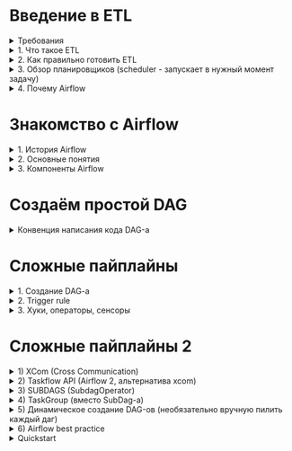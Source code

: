 # Введение в ETL 

<details>
<summary>Требования</summary>
  
- Базовый уровень Python
- Здравый смысл
- Понимание проектирования DWH - Data Warehouse, инструментов для реализации ETL (чтобы правильно забирать данные или складывать в хранилище)
</details>

<details>
<summary>1. Что такое ETL</summary>

- Это перенос данных из одного или нескольких источников в большое хранилище данных
- Когда необходимо внедрить ETL? Если бизнес состоит из многих частей (АБС, СРМ, ПРМ, Терминалы, ИБ, ПРО, МОБИ,...) и есть связи между ними и их БД в разных местах
- Когда не обязательно внедрять ETL? Если бизнес состоит из 1-3 небольших частей, записей мало
  
Расшифровка аббревиатуры ETL:
- **E**xtract - извлечение (из CSV, DB Table, API…)
- **T**ransform - преобразование (с помощью Python удаление дубликатов, изменение форматов…)
- **L**oad - загрузка (insert в DWH)

- Порядок действий соответсвует порядку букв в аббревиатуре: 1 - E, 2 - T, 3 - L. Минус такого порядка в том, что при неправильном преобразовании сырых данных приходится заново извлекать эти данные.
- Поэтому в некоторых случаях порядок ETL меняют на ELT - сначала извлекают сырые данные, потом загружают их в хранилище и в конце преобразовывают в нужный формат. При таком подходе, если будут ошибки в преобразовании, то сырые данные не надо заново извлекать, достаточно обращаться в хранилище, что экономит время и ресурсы.
- Когда говорят "ETL", то имеют ввиду либо ETL, либо ELT, когда говорят "ELT", то точно имеют ввиду ELT
</details>

<details>
<summary>2. Как правильно готовить ETL</summary>
  
    1. Принципы построения ETL
        1. Простой и чистый код
        2. Единообразные пайплайны (пайплайн - этапы работы с данными, забор, загрузка, преобразование)
        3. Время выполнения пайплайна (если долго, то что-то не так)
        4. Меньше сетевого трафика (экономия ресурсов)
        5. Работа с репликой (чтобы не нагружать основной БД)
        6. Оптимизация забора (запроса) данных
        7. Партицирование
        8. Инкрементальный пересчет витрин (снепшоты, не обязательно каждый раз пересчитывать данные с самого начала)
        9. Загрузка всего без ограничений (сырые данные из источников)
        10. Избавляться от неактуального (аудит пайплайнов - оставлять только нужные)
        11. Идемпотентность
        12. Аудиторский след (сырые данные хранить в DWH, чтобы в случае ошибки заново на месте пересчитать (ELT))
    2. Будьте готовы
        1. Отсутствие целостности (данные в источниках не всегда идеальны, мелкие несоответствия будут)
        2. Сетевые проблемы (идемпотентность должно решать эту проблему)
        3. Незапланированные изменения (в БД или АПИ, когда разработчики проектов не сообщают дата-инженеру об изменениях) 
        4. Пайплайны будут задерживаться (акции продукта, заполнение памяти, ...), необходимо контролировать важные пайплайны
        5. Данные из разных системах противоречивы (для одной записи одна система хранит - дни, другая - сумму, другая - сумму фрода)
</details>

<details>
<summary>3. Обзор планировщиков (scheduler - запускает в нужный момент задачу)</summary>
  
    1. CRON
        1. «+» Максимально простой, «-» максимально простой
    2. Jenkins/gitlab CI
        1.  Предназначено больше для. CI/CD
    3. Написать свой (google, yandex,...)
    4. Платные - дорогие, нет доступа к коду, есть поддержка, визуальный редактор
    5. Опен сорс - бесплатно, можно посмотреть код, можно контрибютить, риск ошибок в коде (Apache Oozie, NiFi, Luigi, Airflow (Python); Talend (Java)) 
</details>

<details>
<summary>4. Почему Airflow</summary>
  
    1. Open source
    2. Отличная документация
    3. Простой код на Python 
    4. Удобный UI
    5. Алертинг и мониторинг
    6. Интеграция с основными источниками
    7. Кастомизация
    8. Масштабирование (докер, кластеры)
    9. Большое комьюнити
</details>

# Знакомство с Airflow

<details>
<summary>1. История Airflow</summary>

    1. Октябрь 2014 - создание Airflow в Airbnb (Open source)
    2. Март 2016 - передали в Apache Incubator 
    3. Январь 2019 - top-level проект 
    4. Конец 2020 - Airflow 2.0
</details>
<details>
<summary>2. Основные понятия</summary>
  
    1. DAG (Directed Acyclic Graph) - однонаправленный ацикличный (без циклов) граф, то есть всегда будет один конечный результат
        1. Каждая вершина - одна задача (Task)
        2. Рёбра - зависимости между Task-ами
        3. Task
            1. Сущность Operator - выполняет конкретную задачу
            2. Сущность Sensor (вид Task-a, специальный тип Operator-а) - дожидается выполнения события
            3. Сначала запускается Task, не имеющий предшественников, после его отработки выполняются те Task-и, которые зависят от предыдущего, до тех пор пока не доходят до последнего
            4. Task-и объединяются в DAG по смыслу (Task1 - ждём появление записи, Task2 - забираем к себе, Task3 - преобразовываем, Task4 - отправляем уведомление о выполнении DAG-a)
            5. DAG-ов может быть очень много
            6. Task-и время от времени  падают (по какой-то причине), после падения Task переходит в состояние «RETRY», перезапускается (по умолчанию 3 раза). После 3-ей безуспешной попытки переходит в состояние «FAILED», а последующие за ним Task-и в состояние «UPSTREAM-FAILED», потом сам DAG переходит в состояние «FAILED», об этом получаем уведомление или видим в UI
        4. После объявления DAG-а можем поставить его на расписание (под капотом Airflow работает CRON), можем использовать alias-ы для указывание времени типа @none, @once, @daily
</details>
<details>
<summary>3. Компоненты Airflow</summary>
  
    1. Webserver (Страница Airflow)
        1. Показывает внешний вид DAG-ов (берёт данные из DAG Directory)
        2. Показывает статусы выполнения DAG-ов (берёт данные из Metadata)
        3. Есть кнопки перезапуска, отладки
        
    2. Scheduler (Планировщик)
        1. По умолчанию 1 раз в минуту анализирует DAG-и (DAG Directory)
        2. Создаёт DAG Run (экземпляр DAG-а) в момент когда должен запуститься DAG (DAG Run имеет параметром «execution_date» - начала предыдущего периода (если запуск 15 сентября, то значение будет 14-ое))
        3. Создаёт Task Instance - каждый Task генерируется в отдельный Task Instance и этот instance привязывается к DAG-у, для них тоже прокидывается «execution_date»
        4. Ставит Task-и в очередь
        5. Для выполнения активных Task-ов планировщик (scheduler) использует указанный у нас в настройках «executor»
    3. Executor (Исполнитель Task Instance-а)
        1. Механизм с помощью которого запускаются Task Instance-ы
        2. Работает в одной связке с планировщиком, то есть когда запускаете процесс планировщика, executor запускается в том же самом процессе
        3. Категории 
            1. Локальные (исполняются на той же машине, на котором есть Scheduler)
                1. SequentialExecutor - последовательно запускает задачи и на время их выполнения приостанавливает планировщик, другие задачи не ставятся в очередь, что неудобно (по умолчанию Airflow подсказывает заменить его на хотя бы LocalExecutor)
                2. LocalExecutor - на каждую задачу запускает отдельный процесс, позволяет параллельно запускать столько задач, сколько позволяет генерировать машина. Тоже не рекомендуется на проде, так как низкоустойчив - если машина остановится, то и планировщик остановится и в конце Airflow остановится 
                3. DebugExecutor - нужен только для того, чтобы запускать DAG-и из среды разработки
            2. Нелокальные (могут запускать таски удаленно, Scheduler на другой машине)
                1. CeleryExecutor
                    1. Может иметь несколько Worker-ов на разных машинах, требует дополнительные настройки брокер-сообщений (Redis, RabbitMQ)
                    2. Позволяет масштабировать Airfow подключением нового Worker-а
                    3. При подключении нового Worker-а часть задач переходят к нему, если с одним Worker-ом что-то пошло не так, то эта задача переадресует на другие работающие Worker-ы
                2. DaskExecutor (делает тоже самое что и CeleryExecutor только библиотекой Dask)
                3. KubernetesExecutor - на каждый Task Instance запускает новый Worker на отдельном pod-e в k8. «+» Появляется динамическое распределение ресурсов, «-» - необходимо уметь поднять и настроить k8
                4. CeleryKubernetesExecutor - одновременно держит 2 executor-a и, в зависимости от Task-а (а именно, параметра queue в Task-e), выполняется либо 1-ым, либо 2-ым executor-ом
                5. Custom
    4. Worker (Обработчик задач)
            1. Процесс, в котором исполняются задачи
            2. В зависимости от executor-а может быть запущен локально на той же машине что и scheduler или на другой машине
    5. METADATA DATABASE (Информация о состоянии всех пайплайнов)
            1. DAG (Инфо об абстрактном DAG-е)
            2. DAG Run (Инфо о конкретных запусках DAG-a - DAG Run-ов)
            3. Task Instance (Инфо когда запустился, как завершился, сколько попыток,…)
            4. Variable (Глобальные переменные)
            5. Connection (Связи с БД, API, ...)
            6. XCom
            7. ….
</details>

# Создаём простой DAG

<details>
<summary>Конвенция написания кода DAG-а</summary>
  
```
1. Создаём питоновский файл dag_name.py
2. Составление кода DAG-а в dag_name.py:
    1. "Шапка описание" - комментарии про то что делает DAG
    2. Импорт необходимых библиотек
		from airflow import DAG
		from airflow.utils.dates import days_ago
		import logging

		from airflow.operators.dummy_operator import DummyOperator
		from airflow.operators.bash import BashOperator
		from airflow.operators.python_operator import PythonOperator

    3. Тело кода DAG-а  
      
      DEFAULT_ARGS = {
        ’start_date’: days_ago(2), # 2 instance-а    
        ‘owner’: ‘abubakr’,    
        ‘poke_interval’: 600 
      }

      with DAG(    
        ‘dag_name’,    
        schedule_interval=‘@daily’,      
        default_args=DEFAULT_ARGS,    
        max_active_runs=1, # 1 Task Instance может быть в активном (running) состоянии     
        tags=[‘dag_tag1’, ‘dag_tag2’] 
      ) as dag:      
        dummy = DummyOperator(task_id=‘dummy’)      
        echo_ds = BashOperator(        
          task_id=‘echo_ds’,        
          bash_command=‘echo {{ ds }}’        
          dag=dag     
        )      
        
        def hello_world_func():         
          logging.info(‘Hello world’)      
        hello_world = PythonOperator(        
          taks_id=‘hello_world’,        
          python_callable=hello_world_func,        
          dag=dag     
        )      
        dummy >> [echo_ds, hello_world]


Документацию DAG-a можно добавить как: 

dag.doc_md = __doc__
dag_name.doc_md

```
</details>


# Сложные пайплайны

<details>
<summary>1. Создание DAG-a</summary>

    1. Способы создания  DAG-a:
        1. Создание переменной класса DAG (dag_name=DAG(…)). Каждый созданный Task надо привязывать к созданному DAG-у (внутри Task-a в параметр dag присваивать переменную DAG: dag=dag_name)  	
	dag_name = DAG(   
		"owner_name",    
		schedule_interval='@daily',    
  		default_args=DEFAULT_ARGS,    
    		max_active_runs=1,    
      		tags=['tag1', 'tag2'] 
	)
	
	wait_until_6am = TimeFeltaSensor(    
 		task_id='wait_until6am',    
   		delta=timedelta(seconds=6*60*60), # 6 часов    
     		dag=dag_name 
     	) 

      
        2. Создание переменной класса DAG через контекстный менеджер (with DAG(…)). DAG автоматически назначается Task-ам внутри контекста (не надо привязывать каждый Task отдельно как в пункте 1.1.1)  
	with DAG(    
 		dag_id='some_id',    
   		schedule_interval='@daily',    
     		default_args=DEFAULT_ARGS,    
       		max_active_runs=1,    
	 	tags=['tag1', 'tag2']    
   	) as dag_name:         
    		wait_until_6am = TimeFeltaSensor(       
      			task_id='wait_until6am',       
	 		delta=timedelta(seconds=6*60*60), # 6 часов    
    		) 
      
        3. Создание DAG-a с помощью декоратора, набрасываем функцию со списком Task-ов внутри, оборачиваем его в декоратор и таким образом получаем переменную класса DAG,  переменную присваиваем глобальной области видимости  (необходимо знать декораторы в Python)  
	
 	@dag(    
  		start_date=days_ago(2),    
    		dag_id='some_id',    
      		schedule_interval='@daily',   
		default_args=DEFAULT_ARGS,    
  		max_active_runs=1,    
    		tags=['tag1', 'tag2']    
    	)  
     	
      	def generate_dag():     
       		wait_until_6am = TimeFeltaSensor(        
	 		task_id='wait_until6am',        
    			delta=timedelta(seconds=6*60*60), # 6 часов     
       		)  
	 
  	dag = generate_dag()  
   
    2. default_args = {    
    	'owner': 'owner_name',    
     	'queue': 'queue_name', # очередь, в которую становится Task    
      	'pool': 'user_pool',    
       	'email': ['name@example.com'],    
	'email_on_failure': False,    
 	'email_on_retry': False,    
  	'depends_on_past': False, # Task в данной DAG Instance будет запущен только в тот момент, когда этот же Task в предыдущем (за предыдущий период) DAG Instanc-e уже был отработан    
   	'wait_for_downstream': False, # Task ждёт окончание работы всех Task-ов, зависящих от этого     
    	'retries': 3,    
     	'retry_delay': timedelta(minutes=5),    
      	'priority_weight': 10,    
       	'start_date': detetime(2024, 1, 1),    
	'end_date': detetime(2026, 1, 1),    
 	'sla': timedelta(hours=2),    
  	'execution_timeout': timedelta(seconds=300),    
   	'on_failure_callback': some_function,    
    	'on_success_callback': some_other_function,    
     	'on_retry_callback': another_function,    
      	'sla_miss_callback': yet_another_function,    
       	'trigger_rule': 'all_success', 
	}

</details>

<details>
<summary>2. Trigger rule</summary>

    В каком  состоянии должны быть предыдущие Task-и, чтобы Task который от них зависит сработал, по умолчанию all_success
    1. all_success
    2. all_failed
    3. all_done (все предыдущие Task-и должны перейти в одно из этих состояний: SUCCESS, SKIPPED, FAILED, UPSTREAM_FAILED)
    4. one_failed (хотя бы один из предыдущих Task-ов перейдёт в состояние FAILED)
    5. one_success (хотя бы один из предыдущих Task-ов перейдёт в состояние SUCCESS)
    6. none_failed
    7. none_failed_or_skepped
    8. none_skipped
    9. dummy (в любом случае должен сработать)
</details>

<details>
<summary>3. Хуки, операторы, сенсоры</summary>

    1. Хуки - интерфейс для соединения, в нём скрывается low-level код для работы с источником
        1. CONNECTIONS (нужны для системного управления параметрами подключения к различным системам). У каждого connection-a есть свой уникальный ключ - conn_id, их можно использовать напрямую или через хуки.  
		Пример через хуки:  
		from airflow.hooks 
		import BaseHook import logging 
	
		logging.info(BaseHook.get_connection('conn_id').password)

        2. Hooks:
            1. S3Hook
            2. DockerHook
            3. HDFSHook
            4. HttpHook
            5. MsSqlHook
            6. MySqlHook
            7. OracleHook
            8. PigCliHook
            9. PostgresHook
            10. SqliteHook
    2. Операторы - параметризуемые шаблоны для Task-ов
        1. BashOperator
        2. PythonOperator
        3. EmailOperator
        4. PostgresOperator
        5. MySqlOperator
        6. MsSqlOperator
        7. HiveOperator
        8. SImpleHttpOperator
        9. SlackAPIOperator
        10. PrestoToMySqlOperator
        11. TriggerDagRunOperator
    3. Сенсоры - ожидают момента наступления какого-либо события
        1. Параметры
            1. timeout - время в секундах, прежде чем сенсор перейдёт в состояние FAILED
            2. soft_fail (bool) - при FAILED-е сенсор переходит в состояние SKIPPED
            3. poke_interval - время в секундах между попытками, в которые сенсор будет выяснять отработало ли событие 
            4. mode (либо poke, либо reschedule) - poke держит worker активным, а reschedule  даёт возможность снижать нагрузку, давая возможность не держать активно worker и освобождать
        2. Sensors
            1. ExternalTaskSensor - логически связывает меджу собой DAG-и 	
	    
     	is_payments_done = ExternalTaskSensor( 		
      		task_id="is_payments_done", 		
		external_dag_id='load_payments', 		
  		external_task_id='end', 		
    		timeout=600, 		
      		allowed_states=['success'], 		
		failed_states=['failed', 'skepped'], 		
  		mode="reschedule" 	
    	)
        
	    2. SqlSensor - дожидается когда в результатах запроса возвращается хотя бы 1 строка
            3. TimeDeltaSensor 
            4. HdfsSensor
            5. PythonSensor
            6. DayOfWeekSensor
        3. Branching [Ветвление](https://bigdataschool.ru/blog/branching-in-dag-airflow-with-operators.html)
            1. BranchPythonOperator 
	    Функция, поверх которой работает BranchPythonOperator должна вернуть названия одного/нескольких Task-ов, которые начнут работать после завершения этого Task-а, все которые не будут упомянуты в выводе этой функции перейдут в состояние SKEPPED и пропустятся. Если функция ничего не вернёт (None), то у нас пропустятся все  Task-и, которые зависят от этого Task-a  
     
	Пример:  
     	
      def select_random_func():    
		return random.choice(['task_1', 'task_2', 'task_3'])  
     
     start = DummyOperator(task_id='start')  
     
     select_random = BranchPythonOperator(    
     	task_id='select_random',    
      	python_callable=select_random_func 
     )  
     
     task_1 = DummyOperator(task_id='task_1') 
     task_2 = DummyOperator(task_id='task_2') 
     task_3 = DummyOperator(task_id='task_3')  
     
     start >> select_random >> [task_1, task_2, task3] 
            
	    2. ShortCircuitOperator - возвращает bool  def is_weekend_func(execution_dt):    
     
     exec_day = datetime.strptime(execution_dt, '%Y-%m-%d').weekday()    
     	return exec_day in [5, 6]  
     weekend_only = ShortCircuitOperator(    
     	task_id='weekend_only',    
      	python_callable=is_weekend_func,    
       	op_kwargs={'execution_dt': '{{ ds }}'} 
     )  
     
     some_task = DummyOperator(task_id='some_task')  
     
     start >> weekend_only >> some_task 
     
	3. BranchDateTimeOperator
        4. Шаблоны Jinja
            1. Шаблонизация (templates) {{ execution_date }}, {{ ds }}, {{ conf }}
            2. Macros  
	    	macros.datetime 
      		macros.timedelta 
		macros.time 
  		macros.uuid 
    		macros.random   
      
      Примеры: 
      	'{{ macros.datetime.now() }}' 
       	'{{ execution_date - macros.timedelta(days=5) }}'   
	
 	Можно создавать пользовательские макросы
  
        5. Аргументы для PythonOperator 
	- op_args 
 	- op_kwargs 
  	- templates_dict 
   	- provide_context
    
</details>

# Сложные пайплайны 2
<details>

<summary>1) XCom (Cross Communication)</summary>

	Способ общения Task-ов между собой, по умолчанию Task-и изолированы друг от друга
	Иногда надо передать результат работы одного таска в другой, где может применяться xcom
	Параметры xcom - dag_id, task_id, key

	Методы: 
	xcom_push - передаёт параметры в другой Task
	xcom_pull - забирает параметры из другого Task-а

	xcom передаёт не большие данные
	в Airflow 2 можете написать свой бэкенд и передавать любой размер

	Примеры: явный и неявный способ передачи  	
	
 	def explicit_push_func(**kwargs): # явный
		kwargs['ti'].xcom_push(value='Hello world', key='hi')
	
	def implicit_push_func(): # неявный
		return 'Some string from function'

	explicit_push = PythonOperator( 		
 		task_id='explicit_push',
		python_callable=explicit_push_func,
		provide_context=True 	)

	implicit_push = PythonOperator(
		task_id='implicit_push',
		python_callable=implicit_push_func
	)

	------------------------------------------

	Способы чтения 

	def print_both_func(**kwargs): 		
 		logging.info('---------------')
		logging.info(kwargs['ti'].xcom_pull(task_ids='explicit_push', key='hi')) # через xcom_pull
		logging.info(kwargs['templates_dict']['implicit']) # через  jinja
		logging.info('---------------')

	print_both = PythonOperator(
		task_id='print_both',
		python_callable=print_both_func,
		templates_dict={'implicit': '{{ ti.xcom_pull(task_ids="implicit_push") {}}'},
		provide_context=True
	)
</details>
<details>

<summary>2) Taskflow API (Airflow 2, альтернатива xcom)</summary>

	Каждый таск взаимодействуют друг с другом напрямую - результат работы одного  таска является входными параметрами для второго таска, а результат 2-го таска входные параметры 3-ьего таска

	Пример:
		
	@dag(
		default_args=DEFAULT_ARGS,
		schedule_interval='@daily',
		tags=['tag_1']   	) 
	
	def some_taskflow():
		
		@task
		def list_of_nums():
			return [1, 2, 3, 4, 5]
		
		@task
		def sum_nums(nums: list):
			return sum(nums)

		@task
		def print_sum(total: int):
			logging.info(str(total))

		print_sum(sum_nums(list_of_nums()))

	some_taskflow_dag = some_taskflow()

</details>

<details>

<summary>3) SUBDAGS (SubdagOperator)</summary>


	def subdag(parent_dag_name, child_dag_name, args):
		dag_subdag = DAG(
			dag_id=f'{parent_dag_name}.{child_dag_name}',
			default_args=args,
			start_date=days_ago(2),
			schedule_interval="@daily",
		)

		for i in range(5):
			DummyOperator(
				task_id=f'{child_dag_name}-task-{i+1}',
				default_args=args,
				dag=subdag,
			)
		
		return dag_subdag

	----------------------------------------------
		
	 Основной DAG: 

	with DAG(
			DAG_NAME,
			schedule_interval='@daily',
			default_args=DEFAULT_ARGS,
			max_active_runs=1,
			tags=['tag_1'],
		) as dag:
		
		start = DummyOperator(task_id='start')
		dummy = DummyOperator(task_id='dummy')	
		end = DummyOperator(task_id='end')

		section_1 = SubDagOperator(
			task_id='section-1',
			subdag=subdag(DAG_NAME, 'section-1', DEFAULT_ARGS),
		)

		section_2 = SubDagOperator(
			task_id='section-2',
			subdag=subdag(DAG_NAME, 'section-2', DEFAULT_ARGS),
		)

		start >> section_1 >> dummy >> section_2 >> end


	- Расписание у дага и сабдага должны совпадать
	- Название сабдагов: parent.child
	- Состояние сабдага и таска SubDagOperator независимы
	- По возможности избегайте сабдаги (сырая концепция, состояние сабдага нестабилен, в Airflow 3 хотят от него избавиться)

</details>

<details>

<summary>4) TaskGroup (вместо SubDag-a)</summary>

	with DAG(
		'some_taskgroup',
		schedule_args=DEFAULT_ARGS,
		max_active_runs=1,
		tags=['tag_1']
		) as dag:
		
		start = DummyOperator(task_id='start')

		with TaskGroup(group_id='group1') as tg1:
			for i in range(5)
				DummyOperator(task_id=f'task-{i+1}')
		
		dummy = DummyOperator(task_id='dummy')	

		with TaskGroup(group_id='group2') as tg2:
			for i in range(5)
				DummyOperator(task_id=f'task-{i+1}')
		
		end = DummyOperator(task_id='end')

		start >> tg1 >> dummy >> tg2 >> end

	Чем много тасков группировать, сначала необходимо подумать "может сделать несколько DAG-ов вместо одного с большим количеством Task-ов в TaskGroup"  
 </details>

 <details>
 <summary>5) Динамическое создание DAG-ов (необязательно вручную пилить каждый даг)</summary>

	Требования
	- Скрипты должны находиться в DAG_FOLDER
	- dag в globals()
	
	Варианты
	- Статичная генерация нескольких одинаковых дагов (конструктор дага)
	- Генерация дага из глобальных переменных/соединений 
	- Генерация дага на основе json/yaml-файла. Автопилот - скрипт, который из json-а генерирует даги (этот вариант рекомендуется в курсе)

</details>

<details>

<summary>6) Airflow best practice</summary>

	- Сохраняйте идемпотентность
	- Не храните пароли в коде (есть connecion-ы)
	- Не храните файлы локально (Worker-ов несколько и файл на другой машине), вместо этого храните в S3, HDFS,...
	- Убирайте лишний код вернего уровня
		- Всю логику переносите в код таска
	- Не используйте переменные Airflow 
		- Загружайте переменные из Jinja
		- Загружайте переменные внутри таска
		- Используйте переменные окружения

</details>

<details>
	<summary>Quickstart</summary>

 	https://airflow.apache.org/docs/apache-airflow/stable/start.html

  	https://docs.astronomer.io/learn/airflow-dbt
</details>
